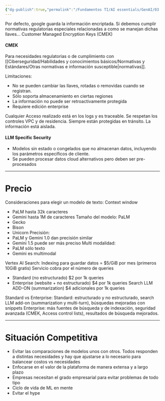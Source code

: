 ```yaml
---
{"dg-publish":true,"permalink":"/Fundamentos TI/AI essentials/GenAI/03 Architecture and security/"}
---
```


Por defecto, google guarda la información encriptada. Si debemos cumplir normativas regulatorias especiales relacionadas a como se manejan dichas llaves... Customer Managed Encryption Keys (CMEK)

#### CMEK
Para necesidades regulatorias o de cumplimiento con [[Ciberseguridad/Habilidades y conocimientos básicos/Normativas y Estándares/Otras normativas e información susceptible\|normativas]].

Limitaciones:
- No se pueden cambiar las llaves, rotadas o removidas cuando se registran.
- Sólo soporta almacenamiento en ciertas regiones
- La información no puede ser retroactivamente protegida
- Requiere edición enterprise

Cualquier Acceso realizado está en los logs y es traceable.
Se respetan los controles VPC y de residencia.
Siempre están protegidas en tránsito.
La información está aislada.

#### LLM Specific Security
- Modelos sin estado o congelados que no almacenan datos, incluyendo los parámetros específicos de cliente.
- Se pueden procesar datos cloud alternativos pero deben ser pre-procesados 

---

# Precio

Consideraciones para elegir un modelo de texto:
Context window
- PaLM hasta 32k caracteres
- Gemini hasta 1M de caracteres
Tamaño del modelo:
PaLM
- Gecko
- Bison
- Unicorn
Precisión:
- PaLM y Gemini 1.0 dan precisión similar
- Gemini 1.5 puede ser más preciso
Multi modalidad:
- PaLM sólo texto
- Gemini es multimodal

Vertex AI Search:
Indexing para guardar datos = $5/GiB por mes (primeros 10GiB gratis)
Servicio cobra por el número de queries
- Standard (no estructurado) $2 por 1k queries
- Enterprise (website + no estructurado) $4 por 1k queries
Search LLM ADD-ON (summarization) $4 adicionales por 1k queries

Standard vs Enterprise:
Standard: estructurado y no estructurado, search LLM add-on (summarization y multi-turn), búsquedas mejoradas con snippets
Enterprise: más fuentes de búsqueda y de indexación, seguridad avanzada (CMEK, Access control lists), resultados de búsqueda mejorados.

---

# Situación Competitiva

- Evitar las comparaciones de modelos unos con otros. Todos responden a distintas necesidades y hay que ajustarse a lo necesario para balancear costos vs necesidades
- Enfocarse en el valor de la plataforma de manera extensa y a largo plazo
- Empresas necesitan el grado empresarial para evitar problemas de todo tipo
- Ciclo de vida de ML en mente
- Evitar el hype

